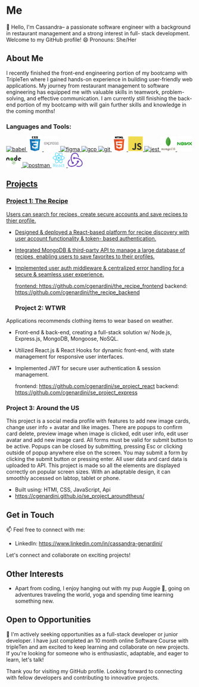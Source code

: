 # Me

👋 Hello, I'm Cassandra– a passionate software engineer with a background in restaurant management and a strong interest in full- stack development. Welcome to my GitHub profile!
😄 Pronouns: She/Her

## About Me

I recently finished the front-end engineering portion of my bootcamp with TripleTen where I gained hands-on experience in building user-friendly web applications. My journey from restaurant management to software engineering has equipped me with valuable skills in teamwork, problem-solving, and effective communication. I am currently still finishing the back-end portion of my bootcamp with will gain further skills and knowledge in the coming months! 

<h3 align="left">Languages and Tools:</h3>
<p align="left"> <a href="https://babeljs.io/" target="_blank" rel="noreferrer"> <img src="https://www.vectorlogo.zone/logos/babeljs/babeljs-icon.svg" alt="babel" width="40" height="40"/> </a> <a href="https://www.w3schools.com/css/" target="_blank" rel="noreferrer"> <img src="https://raw.githubusercontent.com/devicons/devicon/master/icons/css3/css3-original-wordmark.svg" alt="css3" width="40" height="40"/> </a> <a href="https://expressjs.com" target="_blank" rel="noreferrer"> <img src="https://raw.githubusercontent.com/devicons/devicon/master/icons/express/express-original-wordmark.svg" alt="express" width="40" height="40"/> </a> <a href="https://www.figma.com/" target="_blank" rel="noreferrer"> <img src="https://www.vectorlogo.zone/logos/figma/figma-icon.svg" alt="figma" width="40" height="40"/> </a> <a href="https://cloud.google.com" target="_blank" rel="noreferrer"> <img src="https://www.vectorlogo.zone/logos/google_cloud/google_cloud-icon.svg" alt="gcp" width="40" height="40"/> </a> <a href="https://git-scm.com/" target="_blank" rel="noreferrer"> <img src="https://www.vectorlogo.zone/logos/git-scm/git-scm-icon.svg" alt="git" width="40" height="40"/> </a> <a href="https://www.w3.org/html/" target="_blank" rel="noreferrer"> <img src="https://raw.githubusercontent.com/devicons/devicon/master/icons/html5/html5-original-wordmark.svg" alt="html5" width="40" height="40"/> </a> <a href="https://developer.mozilla.org/en-US/docs/Web/JavaScript" target="_blank" rel="noreferrer"> <img src="https://raw.githubusercontent.com/devicons/devicon/master/icons/javascript/javascript-original.svg" alt="javascript" width="40" height="40"/> </a> <a href="https://jestjs.io" target="_blank" rel="noreferrer"> <img src="https://www.vectorlogo.zone/logos/jestjsio/jestjsio-icon.svg" alt="jest" width="40" height="40"/> </a> <a href="https://www.mongodb.com/" target="_blank" rel="noreferrer"> <img src="https://raw.githubusercontent.com/devicons/devicon/master/icons/mongodb/mongodb-original-wordmark.svg" alt="mongodb" width="40" height="40"/> </a> <a href="https://www.nginx.com" target="_blank" rel="noreferrer"> <img src="https://raw.githubusercontent.com/devicons/devicon/master/icons/nginx/nginx-original.svg" alt="nginx" width="40" height="40"/> </a> <a href="https://nodejs.org" target="_blank" rel="noreferrer"> <img src="https://raw.githubusercontent.com/devicons/devicon/master/icons/nodejs/nodejs-original-wordmark.svg" alt="nodejs" width="40" height="40"/> </a> <a href="https://postman.com" target="_blank" rel="noreferrer"> <img src="https://www.vectorlogo.zone/logos/getpostman/getpostman-icon.svg" alt="postman" width="40" height="40"/> </a> <a href="https://reactjs.org/" target="_blank" rel="noreferrer"> <img src="https://raw.githubusercontent.com/devicons/devicon/master/icons/react/react-original-wordmark.svg" alt="react" width="40" height="40"/> </a> <a href="https://redux.js.org" target="_blank" rel="noreferrer"> <img src="https://raw.githubusercontent.com/devicons/devicon/master/icons/redux/redux-original.svg" alt="redux" width="40" height="40"/> </a> <a href="https://webpack.js.org" target="_blank" rel="noreferrer">

## Projects

### Project 1: The Recipe

Users can search for recipes, create secure accounts and save recipes to thier profile.

- Designed & deployed a React-based platform for recipe discovery with user account functionality & token- based authentication.
- Integrated MongoDB & third-party API to manage a large database of recipes, enabling users to save favorites to their profiles.
- Implemented user auth middleware & centralized error handling for a secure & seamless user experience.

  frontend: https://github.com/cgenardini/the_recipe_frontend
  backend: https://github.com/cgenardini/the_recipe_backend

  ### Project 2: WTWR

Applications recommends clothing items to wear based on weather. 

- Front-end & back-end, creating a full-stack solution w/ Node.js, Express.js, MongoDB, Mongoose, NoSQL.
- Utilized React.js & React Hooks for dynamic front-end, with state management for responsive user interfaces.
- Implemented JWT for secure user authentication & session management.

  frontend: https://github.com/cgenardini/se_project_react
  backend: https://github.com/cgenardini/se_project_express

### Project 3: Around the US

This project is a social media profile with features to add new image cards, change user info + avatar and like images. There are popups to confirm card delete, preview image when image is clicked, edit user info, edit user avatar and add new image card. All forms must be valid for submit button to be active. Popups can be closed by submitting, pressing Esc or clicking outside of popup anywhere else on the screen. You may submit a form by clicking the submit button or pressing enter. All user data and card data is uploaded to API. This project is made so all the elements are displayed correctly on popular screen sizes. With an adaptable design, it can smoothly accessed on labtop, tablet or phone.

- Built using: HTMl, CSS, JavaScript, Api
- https://cgenardini.github.io/se_project_aroundtheus/


## Get in Touch

📫 Feel free to connect with me:

- LinkedIn: https://www.linkedin.com/in/cassandra-genardini/

Let's connect and collaborate on exciting projects!

## Other Interests

- Apart from coding, I enjoy hanging out with my pup Auggie 🐶, going on adventures traveling the world, yoga and spending time learning something new.

## Open to Opportunities

🌟 I'm actively seeking opportunities as a full-stack developer or junior developer. I have just completed an 10 month online Software Course with tripleTen and am excited to keep learning and collaborate on new projects. If you're looking for someone who is enthusiastic, adaptable, and eager to learn, let's talk!

Thank you for visiting my GitHub profile. Looking forward to connecting with fellow developers and contributing to innovative projects.






